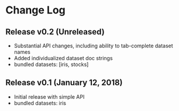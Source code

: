 Change Log
==========

Release v0.2 (Unreleased)
-------------------------
- Substantial API changes, including ability to tab-complete dataset names
- Added individualized dataset doc strings
- bundled datasets: [iris, stocks]

Release v0.1 (January 12, 2018)
-------------------------------

- Initial release with simple API
- bundled datasets: iris